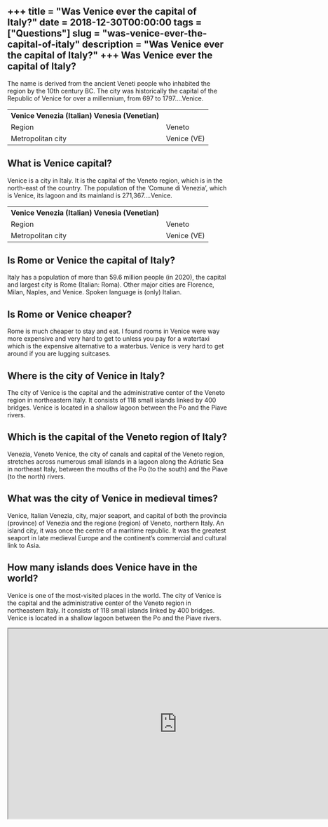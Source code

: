 +++
title = "Was Venice ever the capital of Italy?"
date = 2018-12-30T00:00:00
tags = ["Questions"]
slug = "was-venice-ever-the-capital-of-italy"
description = "Was Venice ever the capital of Italy?"
+++
Was Venice ever the capital of Italy?
-------------------------------------

The name is derived from the ancient Veneti people who inhabited the region by the 10th century BC. The city was historically the capital of the Republic of Venice for over a millennium, from 697 to 1797….Venice.

<table><tr><th>Venice Venezia (Italian) Venesia (Venetian)</th></tr><tr><td>Region</td><td>Veneto</td></tr><tr><td>Metropolitan city</td><td>Venice (VE)</td></tr></table>

What is Venice capital?
-----------------------

Venice is a city in Italy. It is the capital of the Veneto region, which is in the north-east of the country. The population of the ‘Comune di Venezia’, which is Venice, its lagoon and its mainland is 271,367….Venice.

<table><tr><th>Venice Venezia (Italian) Venesia (Venetian)</th></tr><tr><td>Region</td><td>Veneto</td></tr><tr><td>Metropolitan city</td><td>Venice (VE)</td></tr></table>

Is Rome or Venice the capital of Italy?
---------------------------------------

Italy has a population of more than 59.6 million people (in 2020), the capital and largest city is Rome (Italian: Roma). Other major cities are Florence, Milan, Naples, and Venice. Spoken language is (only) Italian.

Is Rome or Venice cheaper?
--------------------------

Rome is much cheaper to stay and eat. I found rooms in Venice were way more expensive and very hard to get to unless you pay for a watertaxi which is the expensive alternative to a waterbus. Venice is very hard to get around if you are lugging suitcases.

Where is the city of Venice in Italy?
-------------------------------------

The city of Venice is the capital and the administrative center of the Veneto region in northeastern Italy. It consists of 118 small islands linked by 400 bridges. Venice is located in a shallow lagoon between the Po and the Piave rivers.

Which is the capital of the Veneto region of Italy?
---------------------------------------------------

Venezia, Veneto Venice, the city of canals and capital of the Veneto region, stretches across numerous small islands in a lagoon along the Adriatic Sea in northeast Italy, between the mouths of the Po (to the south) and the Piave (to the north) rivers.

What was the city of Venice in medieval times?
----------------------------------------------

Venice, Italian Venezia, city, major seaport, and capital of both the provincia (province) of Venezia and the regione (region) of Veneto, northern Italy. An island city, it was once the centre of a maritime republic. It was the greatest seaport in late medieval Europe and the continent’s commercial and cultural link to Asia.

How many islands does Venice have in the world?
-----------------------------------------------

Venice is one of the most-visited places in the world. The city of Venice is the capital and the administrative center of the Veneto region in northeastern Italy. It consists of 118 small islands linked by 400 bridges. Venice is located in a shallow lagoon between the Po and the Piave rivers.

<iframe allow="accelerometer; autoplay; clipboard-write; encrypted-media; gyroscope; picture-in-picture" allowfullscreen="" class="__youtube_prefs__  epyt-is-override  no-lazyload" data-no-lazy="1" data-origheight="433" data-origwidth="770" data-skipgform_ajax_framebjll="" height="433" id="_ytid_35732" loading="lazy" src="https://www.youtube.com/embed/JphHw6iU4m8?enablejsapi=1&autoplay=0&cc_load_policy=0&cc_lang_pref=&iv_load_policy=1&loop=0&modestbranding=0&rel=1&fs=1&playsinline=0&autohide=2&theme=dark&color=red&controls=1&" title="YouTube player" width="770"></iframe>